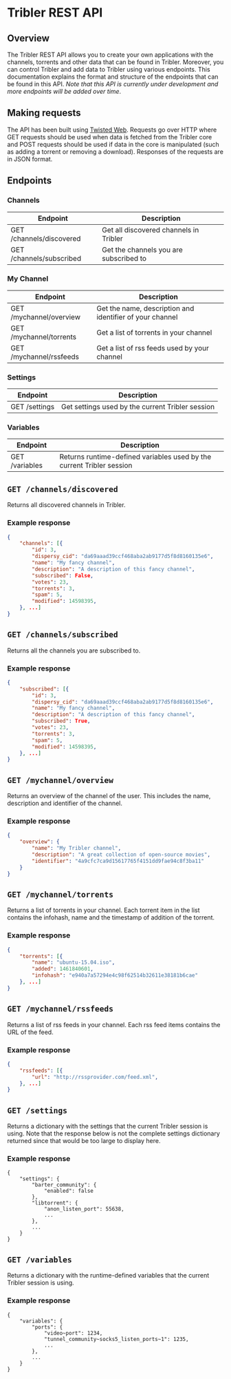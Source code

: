 # Tribler REST API

## Overview
The Tribler REST API allows you to create your own applications with the channels, torrents and other data that can be found in Tribler. Moreover, you can control Tribler and add data to Tribler using various endpoints. This documentation explains the format and structure of the endpoints that can be found in this API. *Note that this API is currently under development and more endpoints will be added over time*.

## Making requests
The API has been built using [Twisted Web](http://twistedmatrix.com/trac/wiki/TwistedWeb). Requests go over HTTP where GET requests should be used when data is fetched from the Tribler core and POST requests should be used if data in the core is manipulated (such as adding a torrent or removing a download). Responses of the requests are in JSON format.

## Endpoints

### Channels

| Endpoint | Description |
| ---- | --------------- |
| GET /channels/discovered | Get all discovered channels in Tribler |
| GET /channels/subscribed | Get the channels you are subscribed to |

### My Channel

| Endpoint | Description |
| ---- | --------------- |
| GET /mychannel/overview | Get the name, description and identifier of your channel |
| GET /mychannel/torrents | Get a list of torrents in your channel |
| GET /mychannel/rssfeeds | Get a list of rss feeds used by your channel |

### Settings

| Endpoint | Description |
| ---- | --------------- |
| GET /settings | Get settings used by the current Tribler session |

### Variables

| Endpoint | Description |
| ---- | --------------- |
| GET /variables | Returns runtime-defined variables used by the current Tribler session |

## `GET /channels/discovered`

Returns all discovered channels in Tribler.

### Example response

```json
{
    "channels": [{
        "id": 3,
        "dispersy_cid": "da69aaad39ccf468aba2ab9177d5f8d8160135e6",
        "name": "My fancy channel",
        "description": "A description of this fancy channel",
        "subscribed": False,
        "votes": 23,
        "torrents": 3,
        "spam": 5,
        "modified": 14598395,
    }, ...]
}
```

## `GET /channels/subscribed`

Returns all the channels you are subscribed to.

### Example response

```json
{
    "subscribed": [{
        "id": 3,
        "dispersy_cid": "da69aaad39ccf468aba2ab9177d5f8d8160135e6",
        "name": "My fancy channel",
        "description": "A description of this fancy channel",
        "subscribed": True,
        "votes": 23,
        "torrents": 3,
        "spam": 5,
        "modified": 14598395,
    }, ...]
}
```

## `GET /mychannel/overview`

Returns an overview of the channel of the user. This includes the name, description and identifier of the channel.

### Example response

```json
{
    "overview": {
        "name": "My Tribler channel",
        "description": "A great collection of open-source movies",
        "identifier": "4a9cfc7ca9d15617765f4151dd9fae94c8f3ba11"
    }
}
```

## `GET /mychannel/torrents`

Returns a list of torrents in your channel. Each torrent item in the list contains the infohash, name and the timestamp of addition of the torrent.

### Example response

```json
{
    "torrents": [{
        "name": "ubuntu-15.04.iso",
        "added": 1461840601,
        "infohash": "e940a7a57294e4c98f62514b32611e38181b6cae"
    }, ...]
}
```

## `GET /mychannel/rssfeeds`

Returns a list of rss feeds in your channel. Each rss feed items contains the URL of the feed.

### Example response

```json
{
    "rssfeeds": [{
        "url": "http://rssprovider.com/feed.xml",
    }, ...]
}
```

## `GET /settings`

Returns a dictionary with the settings that the current Tribler session is using. Note that the response below is not the complete settings dictionary returned since that would be too large to display here.

### Example response

```
{
    "settings": {
        "barter_community": {
            "enabled": false
        },
        "libtorrent": {
            "anon_listen_port": 55638,
            ...
        },
        ...
    }
}
```

## `GET /variables`

Returns a dictionary with the runtime-defined variables that the current Tribler session is using.

### Example response

```
{
    "variables": {
        "ports": {
            "video~port": 1234,
            "tunnel_community~socks5_listen_ports~1": 1235,
            ...
        },
        ...
    }
}
```
